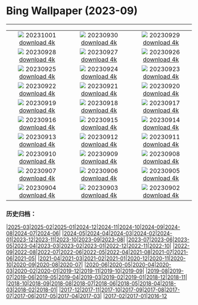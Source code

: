 # Bing Wallpaper (2023-09)
**************
| | | |
|:-:|:-:|:-:|
| ![](https://www.bing.com/th?id=OHR.LakeBledSunrise_EN-IN4873630074_1920x1080.jpg) 20231001 [download 4k](https://www.bing.com/th?id=OHR.LakeBledSunrise_EN-IN4873630074_UHD.jpg) | ![](https://www.bing.com/th?id=OHR.ShenandoahFoliage_EN-IN7343206221_1920x1080.jpg) 20230930 [download 4k](https://www.bing.com/th?id=OHR.ShenandoahFoliage_EN-IN7343206221_UHD.jpg) | ![](https://www.bing.com/th?id=OHR.SangameswaraTemple_EN-IN2298301203_1920x1080.jpg) 20230929 [download 4k](https://www.bing.com/th?id=OHR.SangameswaraTemple_EN-IN2298301203_UHD.jpg) |
| ![](https://www.bing.com/th?id=OHR.MaritimeDay_EN-IN7369609777_1920x1080.jpg) 20230928 [download 4k](https://www.bing.com/th?id=OHR.MaritimeDay_EN-IN7369609777_UHD.jpg) | ![](https://www.bing.com/th?id=OHR.CapriKrupp_EN-IN0312535183_1920x1080.jpg) 20230927 [download 4k](https://www.bing.com/th?id=OHR.CapriKrupp_EN-IN0312535183_UHD.jpg) | ![](https://www.bing.com/th?id=OHR.VeniceSkatePark_EN-IN9722074210_1920x1080.jpg) 20230926 [download 4k](https://www.bing.com/th?id=OHR.VeniceSkatePark_EN-IN9722074210_UHD.jpg) |
| ![](https://www.bing.com/th?id=OHR.GlacierBayOtter_EN-IN9154221521_1920x1080.jpg) 20230925 [download 4k](https://www.bing.com/th?id=OHR.GlacierBayOtter_EN-IN9154221521_UHD.jpg) | ![](https://www.bing.com/th?id=OHR.FraserRiverBC_EN-IN1199703740_1920x1080.jpg) 20230924 [download 4k](https://www.bing.com/th?id=OHR.FraserRiverBC_EN-IN1199703740_UHD.jpg) | ![](https://www.bing.com/th?id=OHR.CottonwoodCanyon_EN-IN8525185865_1920x1080.jpg) 20230923 [download 4k](https://www.bing.com/th?id=OHR.CottonwoodCanyon_EN-IN8525185865_UHD.jpg) |
| ![](https://www.bing.com/th?id=OHR.ShamwariRhino_EN-IN8354170690_1920x1080.jpg) 20230922 [download 4k](https://www.bing.com/th?id=OHR.ShamwariRhino_EN-IN8354170690_UHD.jpg) | ![](https://www.bing.com/th?id=OHR.NobelNorway_EN-IN2326669499_1920x1080.jpg) 20230921 [download 4k](https://www.bing.com/th?id=OHR.NobelNorway_EN-IN2326669499_UHD.jpg) | ![](https://www.bing.com/th?id=OHR.ArkadiaPark_EN-IN5681529896_1920x1080.jpg) 20230920 [download 4k](https://www.bing.com/th?id=OHR.ArkadiaPark_EN-IN5681529896_UHD.jpg) |
| ![](https://www.bing.com/th?id=OHR.GaneshSculpture_EN-IN1533675520_1920x1080.jpg) 20230919 [download 4k](https://www.bing.com/th?id=OHR.GaneshSculpture_EN-IN1533675520_UHD.jpg) | ![](https://www.bing.com/th?id=OHR.MilkyWayPortugal_EN-IN2836427297_1920x1080.jpg) 20230918 [download 4k](https://www.bing.com/th?id=OHR.MilkyWayPortugal_EN-IN2836427297_UHD.jpg) | ![](https://www.bing.com/th?id=OHR.CubanTody_EN-IN2474265176_1920x1080.jpg) 20230917 [download 4k](https://www.bing.com/th?id=OHR.CubanTody_EN-IN2474265176_UHD.jpg) |
| ![](https://www.bing.com/th?id=OHR.SplugenPass_EN-IN2116582162_1920x1080.jpg) 20230916 [download 4k](https://www.bing.com/th?id=OHR.SplugenPass_EN-IN2116582162_UHD.jpg) | ![](https://www.bing.com/th?id=OHR.UdaipurTemple_EN-IN8426025832_1920x1080.jpg) 20230915 [download 4k](https://www.bing.com/th?id=OHR.UdaipurTemple_EN-IN8426025832_UHD.jpg) | ![](https://www.bing.com/th?id=OHR.MongoliaHorses_EN-IN8500492796_1920x1080.jpg) 20230914 [download 4k](https://www.bing.com/th?id=OHR.MongoliaHorses_EN-IN8500492796_UHD.jpg) |
| ![](https://www.bing.com/th?id=OHR.HemakutaHill_EN-IN7925715215_1920x1080.jpg) 20230913 [download 4k](https://www.bing.com/th?id=OHR.HemakutaHill_EN-IN7925715215_UHD.jpg) | ![](https://www.bing.com/th?id=OHR.NorthSeaStairs_EN-IN3347217370_1920x1080.jpg) 20230912 [download 4k](https://www.bing.com/th?id=OHR.NorthSeaStairs_EN-IN3347217370_UHD.jpg) | ![](https://www.bing.com/th?id=OHR.MarathonMedoc_EN-IN2929420701_1920x1080.jpg) 20230911 [download 4k](https://www.bing.com/th?id=OHR.MarathonMedoc_EN-IN2929420701_UHD.jpg) |
| ![](https://www.bing.com/th?id=OHR.WalrusSvalbard_EN-IN2204335220_1920x1080.jpg) 20230910 [download 4k](https://www.bing.com/th?id=OHR.WalrusSvalbard_EN-IN2204335220_UHD.jpg) | ![](https://www.bing.com/th?id=OHR.AyutthayaTemple_EN-IN1810641935_1920x1080.jpg) 20230909 [download 4k](https://www.bing.com/th?id=OHR.AyutthayaTemple_EN-IN1810641935_UHD.jpg) | ![](https://www.bing.com/th?id=OHR.BathCircus_EN-IN1339228761_1920x1080.jpg) 20230908 [download 4k](https://www.bing.com/th?id=OHR.BathCircus_EN-IN1339228761_UHD.jpg) |
| ![](https://www.bing.com/th?id=OHR.CamelsAbove_EN-IN4673794115_1920x1080.jpg) 20230907 [download 4k](https://www.bing.com/th?id=OHR.CamelsAbove_EN-IN4673794115_UHD.jpg) | ![](https://www.bing.com/th?id=OHR.CreteHarbor_EN-IN7844383498_1920x1080.jpg) 20230906 [download 4k](https://www.bing.com/th?id=OHR.CreteHarbor_EN-IN7844383498_UHD.jpg) | ![](https://www.bing.com/th?id=OHR.MountSegla_EN-IN4201673637_1920x1080.jpg) 20230905 [download 4k](https://www.bing.com/th?id=OHR.MountSegla_EN-IN4201673637_UHD.jpg) |
| ![](https://www.bing.com/th?id=OHR.NingalooShark_EN-IN3911660804_1920x1080.jpg) 20230904 [download 4k](https://www.bing.com/th?id=OHR.NingalooShark_EN-IN3911660804_UHD.jpg) | ![](https://www.bing.com/th?id=OHR.ManhattanAerial_EN-IN3273018831_1920x1080.jpg) 20230903 [download 4k](https://www.bing.com/th?id=OHR.ManhattanAerial_EN-IN3273018831_UHD.jpg) | ![](https://www.bing.com/th?id=OHR.TinyHummer_EN-IN9869687889_1920x1080.jpg) 20230902 [download 4k](https://www.bing.com/th?id=OHR.TinyHummer_EN-IN9869687889_UHD.jpg) |

### 历史归档：

|[2025-03](/../2025-03/2025-03.md)|[2025-02](/../2025-02/2025-02.md)|[2025-01](/../2025-01/2025-01.md)|[2024-12](/../2024-12/2024-12.md)|[2024-11](/../2024-11/2024-11.md)|[2024-10](/../2024-10/2024-10.md)|[2024-09](/../2024-09/2024-09.md)|[2024-08](/../2024-08/2024-08.md)|[2024-07](/../2024-07/2024-07.md)|[2024-06](/../2024-06/2024-06.md)|
|[2024-05](/../2024-05/2024-05.md)|[2024-04](/../2024-04/2024-04.md)|[2024-03](/../2024-03/2024-03.md)|[2024-02](/../2024-02/2024-02.md)|[2024-01](/../2024-01/2024-01.md)|[2023-12](/../2023-12/2023-12.md)|[2023-11](/../2023-11/2023-11.md)|[2023-10](/../2023-10/2023-10.md)|[2023-09](/2023-09.md)|[2023-08](/../2023-08/2023-08.md)|
|[2023-07](/../2023-07/2023-07.md)|[2023-06](/../2023-06/2023-06.md)|[2023-05](/../2023-05/2023-05.md)|[2023-04](/../2023-04/2023-04.md)|[2023-03](/../2023-03/2023-03.md)|[2023-02](/../2023-02/2023-02.md)|[2023-01](/../2023-01/2023-01.md)|[2022-12](/../2022-12/2022-12.md)|[2022-11](/../2022-11/2022-11.md)|[2022-10](/../2022-10/2022-10.md)|
|[2022-09](/../2022-09/2022-09.md)|[2022-08](/../2022-08/2022-08.md)|[2022-07](/../2022-07/2022-07.md)|[2022-06](/../2022-06/2022-06.md)|[2022-05](/../2022-05/2022-05.md)|[2022-04](/../2022-04/2022-04.md)|[2021-08](/../2021-08/2021-08.md)|[2021-07](/../2021-07/2021-07.md)|[2021-06](/../2021-06/2021-06.md)|[2021-05](/../2021-05/2021-05.md)|
|[2021-04](/../2021-04/2021-04.md)|[2021-03](/../2021-03/2021-03.md)|[2021-02](/../2021-02/2021-02.md)|[2021-01](/../2021-01/2021-01.md)|[2020-12](/../2020-12/2020-12.md)|[2020-11](/../2020-11/2020-11.md)|[2020-10](/../2020-10/2020-10.md)|[2020-09](/../2020-09/2020-09.md)|[2020-08](/../2020-08/2020-08.md)|[2020-07](/../2020-07/2020-07.md)|
|[2020-06](/../2020-06/2020-06.md)|[2020-05](/../2020-05/2020-05.md)|[2020-04](/../2020-04/2020-04.md)|[2020-03](/../2020-03/2020-03.md)|[2020-02](/../2020-02/2020-02.md)|[2020-01](/../2020-01/2020-01.md)|[2019-12](/../2019-12/2019-12.md)|[2019-11](/../2019-11/2019-11.md)|[2019-10](/../2019-10/2019-10.md)|[2019-09](/../2019-09/2019-09.md)|
|[2019-08](/../2019-08/2019-08.md)|[2019-07](/../2019-07/2019-07.md)|[2019-06](/../2019-06/2019-06.md)|[2019-05](/../2019-05/2019-05.md)|[2019-04](/../2019-04/2019-04.md)|[2019-03](/../2019-03/2019-03.md)|[2019-02](/../2019-02/2019-02.md)|[2019-01](/../2019-01/2019-01.md)|[2018-12](/../2018-12/2018-12.md)|[2018-11](/../2018-11/2018-11.md)|
|[2018-10](/../2018-10/2018-10.md)|[2018-09](/../2018-09/2018-09.md)|[2018-08](/../2018-08/2018-08.md)|[2018-07](/../2018-07/2018-07.md)|[2018-06](/../2018-06/2018-06.md)|[2018-05](/../2018-05/2018-05.md)|[2018-04](/../2018-04/2018-04.md)|[2018-03](/../2018-03/2018-03.md)|[2018-02](/../2018-02/2018-02.md)|[2018-01](/../2018-01/2018-01.md)|
|[2017-12](/../2017-12/2017-12.md)|[2017-11](/../2017-11/2017-11.md)|[2017-10](/../2017-10/2017-10.md)|[2017-09](/../2017-09/2017-09.md)|[2017-08](/../2017-08/2017-08.md)|[2017-07](/../2017-07/2017-07.md)|[2017-06](/../2017-06/2017-06.md)|[2017-05](/../2017-05/2017-05.md)|[2017-04](/../2017-04/2017-04.md)|[2017-03](/../2017-03/2017-03.md)|
|[2017-02](/../2017-02/2017-02.md)|[2017-01](/../2017-01/2017-01.md)|[2016-12](/../2016-12/2016-12.md)